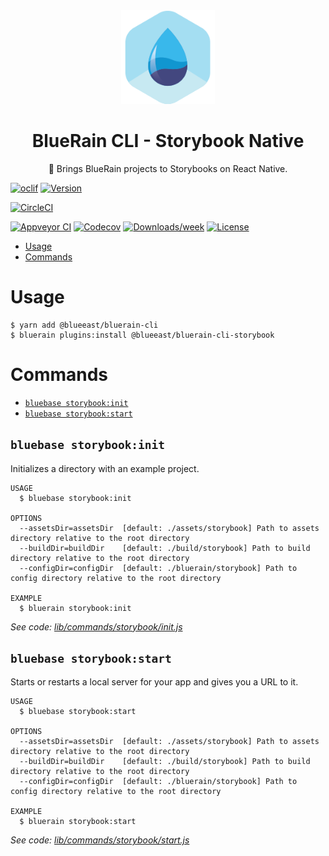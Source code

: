 <div align="center">
	<img width=150 height=150 src="../../assets/logo.png">
  <h1>
		BlueRain CLI - Storybook Native
	</h1>
  <p>📱 Brings BlueRain projects to Storybooks on React Native.</p>
</div>

[![oclif](https://img.shields.io/badge/cli-oclif-brightgreen.svg)](https://oclif.io)
[![Version](https://img.shields.io/npm/v/@blueeast/bluerain-cli-storybook.svg)](https://npmjs.org/package/@blueeast/bluerain-cli-storybook)

[![CircleCI](https://circleci.com/gh/BlueEastCode/bluerain-cli/tree/master.svg?style=shield)](https://circleci.com/gh/BlueEastCode/bluerain-cli/tree/master)

[![Appveyor CI](https://ci.appveyor.com/api/projects/status/github/BlueEastCode/bluerain-cli?branch=master&svg=true)](https://ci.appveyor.com/project/BlueEastCode/bluerain-cli/branch/master)
[![Codecov](https://codecov.io/gh/BlueEastCode/bluerain-cli/branch/master/graph/badge.svg)](https://codecov.io/gh/BlueEastCode/bluerain-cli)
[![Downloads/week](https://img.shields.io/npm/dw/@blueeast/bluerain-cli-storybook.svg)](https://npmjs.org/package/@blueeast/bluerain-cli-storybook)
[![License](https://img.shields.io/npm/l/@blueeast/bluerain-cli-storybook.svg)](https://github.com/BlueEastCode/bluerain-cli/blob/master/package.json)

<!-- toc -->
* [Usage](#usage)
* [Commands](#commands)
<!-- tocstop -->
# Usage
```sh-session
$ yarn add @blueeast/bluerain-cli
$ bluerain plugins:install @blueeast/bluerain-cli-storybook
```
# Commands
<!-- commands -->
* [`bluebase storybook:init`](#bluebase-storybookinit)
* [`bluebase storybook:start`](#bluebase-storybookstart)

## `bluebase storybook:init`

Initializes a directory with an example project.

```
USAGE
  $ bluebase storybook:init

OPTIONS
  --assetsDir=assetsDir  [default: ./assets/storybook] Path to assets directory relative to the root directory
  --buildDir=buildDir    [default: ./build/storybook] Path to build directory relative to the root directory
  --configDir=configDir  [default: ./bluerain/storybook] Path to config directory relative to the root directory

EXAMPLE
  $ bluerain storybook:init
```

_See code: [lib/commands/storybook/init.js](https://github.com/BlueBaseJS/cli/blob/v2.0.0/lib/commands/storybook/init.js)_

## `bluebase storybook:start`

Starts or restarts a local server for your app and gives you a URL to it.

```
USAGE
  $ bluebase storybook:start

OPTIONS
  --assetsDir=assetsDir  [default: ./assets/storybook] Path to assets directory relative to the root directory
  --buildDir=buildDir    [default: ./build/storybook] Path to build directory relative to the root directory
  --configDir=configDir  [default: ./bluerain/storybook] Path to config directory relative to the root directory

EXAMPLE
  $ bluerain storybook:start
```

_See code: [lib/commands/storybook/start.js](https://github.com/BlueBaseJS/cli/blob/v2.0.0/lib/commands/storybook/start.js)_
<!-- commandsstop -->
